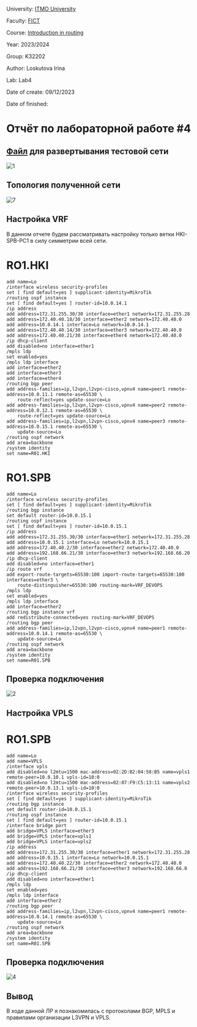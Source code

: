 University: [ITMO University](https://itmo.ru/ru/)

Faculty: [FICT](https://fict.itmo.ru)

Course: [Introduction in routing](https://github.com/itmo-ict-faculty/introduction-in-routing)

Year: 2023/2024

Group: K32202

Author: Loskutova Irina

Lab: Lab4

Date of create: 09/12/2023

Date of finished:

# Отчёт по лабораторной работе #4

## [Файл](https://github.com/sgsoul/2023_2024-introduction_in_routing-k33202-loskutova_i_v/blob/main/lab4/topo4.clab.yml) для развертывания тестовой сети

![1](https://github.com/sgsoul/2023_2024-introduction_in_routing-k33202-loskutova_i_v/assets/93263659/aec68083-ab00-490f-8338-98dc6e043e48)


## Топология полученной сети

![7](https://github.com/sgsoul/2023_2024-introduction_in_routing-k33202-loskutova_i_v/assets/93263659/b86251f5-d371-423a-b9cc-4b1c78581cc4)


## Настройка VRF

В данном отчете будем рассматривать настройку только ветки HKI-SPB-PC1 в силу симметрии всей сети.

# RO1.HKI

```
add name=Lo
/interface wireless security-profiles
set [ find default=yes ] supplicant-identity=MikroTik
/routing ospf instance
set [ find default=yes ] router-id=10.0.14.1
/ip address
add address=172.31.255.30/30 interface=ether1 network=172.31.255.28
add address=172.40.40.18/30 interface=ether2 network=172.40.40.0
add address=10.0.14.1 interface=Lo network=10.0.14.1
add address=172.40.40.14/30 interface=ether3 network=172.40.40.0
add address=172.40.40.21/30 interface=ether4 network=172.40.40.0
/ip dhcp-client
add disabled=no interface=ether1
/mpls ldp
set enabled=yes
/mpls ldp interface
add interface=ether2
add interface=ether3
add interface=ether4
/routing bgp peer
add address-families=ip,l2vpn,l2vpn-cisco,vpnv4 name=peer1 remote-address=10.0.11.1 remote-as=65530 \
    route-reflect=yes update-source=Lo
add address-families=ip,l2vpn,l2vpn-cisco,vpnv4 name=peer2 remote-address=10.0.12.1 remote-as=65530 \
    route-reflect=yes update-source=Lo
add address-families=ip,l2vpn,l2vpn-cisco,vpnv4 name=peer3 remote-address=10.0.15.1 remote-as=65530 \
    update-source=Lo
/routing ospf network
add area=backbone
/system identity
set name=R01.HKI
```

# RO1.SPB

```
add name=Lo
/interface wireless security-profiles
set [ find default=yes ] supplicant-identity=MikroTik
/routing bgp instance
set default router-id=10.0.15.1
/routing ospf instance
set [ find default=yes ] router-id=10.0.15.1
/ip address
add address=172.31.255.30/30 interface=ether1 network=172.31.255.28
add address=10.0.15.1 interface=Lo network=10.0.15.1
add address=172.40.40.2/30 interface=ether2 network=172.40.40.0
add address=192.168.66.21/30 interface=ether3 network=192.168.66.20
/ip dhcp-client
add disabled=no interface=ether1
/ip route vrf
add export-route-targets=65530:100 import-route-targets=65530:100 interfaces=ether3 \
    route-distinguisher=65530:100 routing-mark=VRF_DEVOPS
/mpls ldp
set enabled=yes
/mpls ldp interface
add interface=ether2
/routing bgp instance vrf
add redistribute-connected=yes routing-mark=VRF_DEVOPS
/routing bgp peer
add address-families=ip,l2vpn,l2vpn-cisco,vpnv4 name=peer1 remote-address=10.0.14.1 remote-as=65530 \
    update-source=Lo
/routing ospf network
add area=backbone
/system identity
set name=R01.SPB
```

## Проверка подключения

![2](https://github.com/sgsoul/2023_2024-introduction_in_routing-k33202-loskutova_i_v/assets/93263659/9c773018-a56a-4060-b042-57b0a10584a3)


## Настройка VPLS

# RO1.SPB

```
add name=Lo
add name=VPLS
/interface vpls
add disabled=no l2mtu=1500 mac-address=02:2D:B2:04:58:B5 name=vpls1 remote-peer=10.0.10.1 vpls-id=10:0
add disabled=no l2mtu=1500 mac-address=02:07:F9:C5:13:11 name=vpls2 remote-peer=10.0.13.1 vpls-id=10:0
/interface wireless security-profiles
set [ find default=yes ] supplicant-identity=MikroTik
/routing bgp instance
set default router-id=10.0.15.1
/routing ospf instance
set [ find default=yes ] router-id=10.0.15.1
/interface bridge port
add bridge=VPLS interface=ether3
add bridge=VPLS interface=vpls1
add bridge=VPLS interface=vpls2
/ip address
add address=172.31.255.30/30 interface=ether1 network=172.31.255.28
add address=10.0.15.1 interface=Lo network=10.0.15.1
add address=172.40.40.22/30 interface=ether2 network=172.40.40.0
add address=192.168.66.21/30 interface=ether3 network=192.168.66.0
/ip dhcp-client
add disabled=no interface=ether1
/mpls ldp
set enabled=yes
/mpls ldp interface
add interface=ether2
/routing bgp peer
add address-families=ip,l2vpn,l2vpn-cisco,vpnv4 name=peer1 remote-address=10.0.14.1 remote-as=65530 \
    update-source=Lo
/routing ospf network
add area=backbone
/system identity
set name=R01.SPB
```

## Проверка подключения

![4](https://github.com/sgsoul/2023_2024-introduction_in_routing-k33202-loskutova_i_v/assets/93263659/2f4caaef-e452-4129-929e-b124e19938c7)


## Вывод

В ходе данной ЛР я познакомилась с протоколами BGP, MPLS и правилами организации L3VPN и VPLS.
